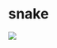 # snake
<img src="https://user-images.githubusercontent.com/56726154/76168319-67e0a700-6177-11ea-9be7-48ee57e82af5.png" />

